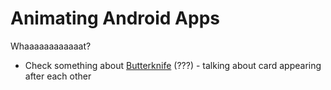 # Animating Android Apps

Whaaaaaaaaaaaat?

- Check something about [Butterknife](http://jakewharton.github.io/butterknife/) (???) - talking about card appearing after each other

